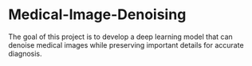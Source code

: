 # Medical-Image-Denoising
The goal of this project is to develop a deep learning model that can denoise medical images while preserving important details for accurate diagnosis.

